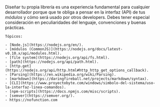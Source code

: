 Diseñar tu propia librería es una experiencia fundamental para cualquier
    desarrollador porque que te obliga a pensar en la interfaz (API) de tus
    _módulos_ y cómo será usado por otros developers. Debes tener especial
    consideración en peculiaridades del lenguaje, convenciones y buenas prácticas.

    Tópicos:

    - [Node.js](https://nodejs.org/en/).
    - [módulos (CommonJS)](https://nodejs.org/docs/latest-v0.10.x/api/modules.html).
    - [file system](https://nodejs.org/api/fs.html).
    - [path](https://nodejs.org/api/path.html).
    - [http.get](https://nodejs.org/api/http.html#http_http_get_options_callback).
    - [Parsing](https://en.wikipedia.org/wiki/Parsing).
    - [markdown](https://daringfireball.net/projects/markdown/syntax).
    - [CLI](https://www.proyectobyte.com/windows/simbolo-del-sistema/uso-la-interfaz-linea-comandos).
    - [npm-scripts](https://docs.npmjs.com/misc/scripts).
    - [semver](https://semver.org/).
    - https://nofunction.com
